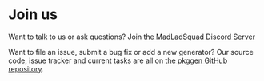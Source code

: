 # Join us
Want to talk to us or ask questions? Join [the MadLadSquad Discord Server](https://discord.gg/a32c86URKp)

Want to file an issue, submit a bug fix or add a new generator? Our source code, issue tracker and current tasks are all on [the pkggen GitHub repository](https://github.com/MadLadSquad/pkggen).
